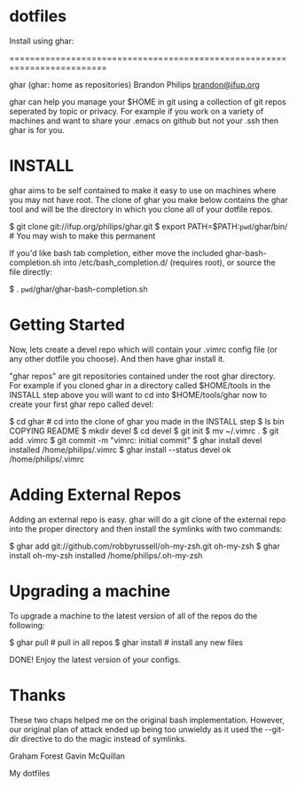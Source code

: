 dotfiles
========

Install using ghar:

=========================================================================

ghar (ghar: home as repositories)
Brandon Philips <brandon@ifup.org>

ghar can help you manage your $HOME in git using a collection of git repos
seperated by topic or privacy. For example if you work on a variety of
machines and want to share your .emacs on github but not your .ssh then ghar
is for you.


INSTALL
=======

ghar aims to be self contained to make it easy to use on machines where you
may not have root. The clone of ghar you make below contains the ghar tool and
will be the directory in which you clone all of your dotfile repos.

  $ git clone git://ifup.org/philips/ghar.git
  $ export PATH=$PATH:`pwd`/ghar/bin/ # You may wish to make this permanent

If you'd like bash tab completion, either move the included
ghar-bash-completion.sh into /etc/bash_completion.d/ (requires root),
or source the file directly:

  $ . `pwd`/ghar/ghar-bash-completion.sh

Getting Started
===============

Now, lets create a devel repo which will contain your .vimrc config file (or
any other dotfile you choose). And then have ghar install it.

"ghar repos" are git repositories contained under the root ghar directory. For
example if you cloned ghar in a directory called $HOME/tools in the INSTALL
step above you will want to cd into $HOME/tools/ghar now to create your first
ghar repo called devel:

  $ cd ghar  # cd into the clone of ghar you made in the INSTALL step
  $ ls
  bin COPYING README
  $ mkdir devel
  $ cd devel
  $ git init
  $ mv ~/.vimrc .
  $ git add .vimrc
  $ git commit -m "vimrc: initial commit"
  $ ghar install
    devel
      installed	/home/philips/.vimrc
  $ ghar install --status
    devel
     ok	/home/philips/.vimrc

Adding External Repos
=====================

Adding an external repo is easy. ghar will do a git clone of the external repo
into the proper directory and then install the symlinks with two commands:

  $ ghar add git://github.com/robbyrussell/oh-my-zsh.git oh-my-zsh
  $ ghar install
    oh-my-zsh
     installed	/home/philips/.oh-my-zsh

Upgrading a machine
===================

To upgrade a machine to the latest version of all of the repos do the
following:

  $ ghar pull		# pull in all repos
  $ ghar install	# install any new files

DONE! Enjoy the latest version of your configs.

Thanks
======
These two chaps helped me on the original bash implementation. However,
our original plan of attack ended up being too unwieldy as it used the
--git-dir directive to do the magic instead of symlinks.

Graham Forest
Gavin McQuillan


My dotfiles
